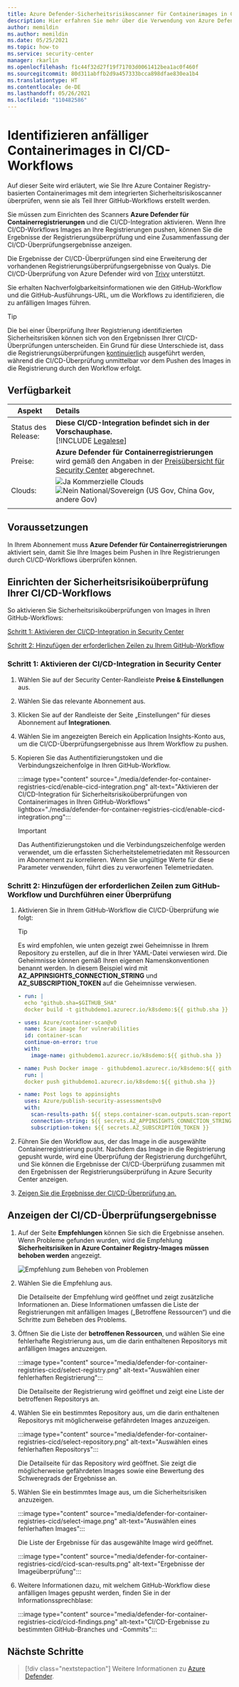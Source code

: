 ```yaml
---
title: Azure Defender-Sicherheitsrisikoscanner für Containerimages in CI/CD-Workflows
description: Hier erfahren Sie mehr über die Verwendung von Azure Defender für Containerregistrierungen zum Überprüfen von Containerimages in CI/CD-Workflows.
author: memildin
ms.author: memildin
ms.date: 05/25/2021
ms.topic: how-to
ms.service: security-center
manager: rkarlin
ms.openlocfilehash: f1c44f32d27f19f71703d0061412bea1ac0f460f
ms.sourcegitcommit: 80d311abffb2d9a457333bcca898dfae830ea1b4
ms.translationtype: HT
ms.contentlocale: de-DE
ms.lasthandoff: 05/26/2021
ms.locfileid: "110482586"
---
```

# <a name="identify-vulnerable-container-images-in-your-cicd-workflows"></a>Identifizieren anfälliger Containerimages in CI/CD-Workflows

Auf dieser Seite wird erläutert, wie Sie Ihre Azure Container Registry-basierten Containerimages mit dem integrierten Sicherheitsrisikoscanner überprüfen, wenn sie als Teil Ihrer GitHub-Workflows erstellt werden.

Sie müssen zum Einrichten des Scanners **Azure Defender für Containerregistrierungen** und die CI/CD-Integration aktivieren. Wenn Ihre CI/CD-Workflows Images an Ihre Registrierungen pushen, können Sie die Ergebnisse der Registrierungsüberprüfung und eine Zusammenfassung der CI/CD-Überprüfungsergebnisse anzeigen.

Die Ergebnisse der CI/CD-Überprüfungen sind eine Erweiterung der vorhandenen Registrierungsüberprüfungsergebnisse von Qualys. Die CI/CD-Überprüfung von Azure Defender wird von [Trivy](https://0x1.gitlab.io/security/Trivy/) unterstützt.

Sie erhalten Nachverfolgbarkeitsinformationen wie den GitHub-Workflow und die GitHub-Ausführungs-URL, um die Workflows zu identifizieren, die zu anfälligen Images führen.

> [!TIP]
> Die bei einer Überprüfung Ihrer Registrierung identifizierten Sicherheitsrisiken können sich von den Ergebnissen Ihrer CI/CD-Überprüfungen unterscheiden. Ein Grund für diese Unterschiede ist, dass die Registrierungsüberprüfungen [kontinuierlich](defender-for-container-registries-introduction.md#when-are-images-scanned) ausgeführt werden, während die CI/CD-Überprüfung unmittelbar vor dem Pushen des Images in die Registrierung durch den Workflow erfolgt.

## <a name="availability"></a>Verfügbarkeit

|Aspekt|Details|
|----|:----|
|Status des Release:| **Diese CI/CD-Integration befindet sich in der Vorschauphase.**<br>[!INCLUDE [Legalese](../../includes/security-center-preview-legal-text.md)]|
|Preise:|**Azure Defender für Containerregistrierungen** wird gemäß den Angaben in der [Preisübersicht für Security Center](https://azure.microsoft.com/pricing/details/security-center/) abgerechnet.|
|Clouds:|![Ja](./media/icons/yes-icon.png) Kommerzielle Clouds<br>![Nein](./media/icons/no-icon.png) National/Sovereign (US Gov, China Gov, andere Gov)|
|||

## <a name="prerequisites"></a>Voraussetzungen

In Ihrem Abonnement muss **Azure Defender für Containerregistrierungen** aktiviert sein, damit Sie Ihre Images beim Pushen in Ihre Registrierungen durch CI/CD-Workflows überprüfen können. 

## <a name="set-up-vulnerability-scanning-of-your-cicd-workflows"></a>Einrichten der Sicherheitsrisikoüberprüfung Ihrer CI/CD-Workflows

So aktivieren Sie Sicherheitsrisikoüberprüfungen von Images in Ihren GitHub-Workflows:

[Schritt 1: Aktivieren der CI/CD-Integration in Security Center](#step-1-enable-the-cicd-integration-in-security-center)

[Schritt 2: Hinzufügen der erforderlichen Zeilen zu Ihrem GitHub-Workflow](#step-2-add-the-necessary-lines-to-your-github-workflow-and-perform-a-scan)

### <a name="step-1-enable-the-cicd-integration-in-security-center"></a>Schritt 1: Aktivieren der CI/CD-Integration in Security Center

1. Wählen Sie auf der Security Center-Randleiste **Preise & Einstellungen** aus.
1. Wählen Sie das relevante Abonnement aus.
1. Klicken Sie auf der Randleiste der Seite „Einstellungen“ für dieses Abonnement auf **Integrationen**.
1. Wählen Sie im angezeigten Bereich ein Application Insights-Konto aus, um die CI/CD-Überprüfungsergebnisse aus Ihrem Workflow zu pushen.
1. Kopieren Sie das Authentifizierungstoken und die Verbindungszeichenfolge in Ihren GitHub-Workflow.

    :::image type="content" source="./media/defender-for-container-registries-cicd/enable-cicd-integration.png" alt-text="Aktivieren der CI/CD-Integration für Sicherheitsrisikoüberprüfungen von Containerimages in Ihren GitHub-Workflows" lightbox="./media/defender-for-container-registries-cicd/enable-cicd-integration.png":::

    > [!IMPORTANT]
    > Das Authentifizierungstoken und die Verbindungszeichenfolge werden verwendet, um die erfassten Sicherheitstelemetriedaten mit Ressourcen im Abonnement zu korrelieren. Wenn Sie ungültige Werte für diese Parameter verwenden, führt dies zu verworfenen Telemetriedaten.

### <a name="step-2-add-the-necessary-lines-to-your-github-workflow-and-perform-a-scan"></a>Schritt 2: Hinzufügen der erforderlichen Zeilen zum GitHub-Workflow und Durchführen einer Überprüfung

1. Aktivieren Sie in Ihrem GitHub-Workflow die CI/CD-Überprüfung wie folgt:

    > [!TIP]
    > Es wird empfohlen, wie unten gezeigt zwei Geheimnisse in Ihrem Repository zu erstellen, auf die in Ihrer YAML-Datei verwiesen wird. Die Geheimnisse können gemäß Ihren eigenen Namenskonventionen benannt werden. In diesem Beispiel wird mit **AZ_APPINSIGHTS_CONNECTION_STRING** und **AZ_SUBSCRIPTION_TOKEN** auf die Geheimnisse verwiesen.


    ```yml
    - run: |
      echo "github.sha=$GITHUB_SHA"
      docker build -t githubdemo1.azurecr.io/k8sdemo:${{ github.sha }}
    
    - uses: Azure/container-scan@v0 
      name: Scan image for vulnerabilities
      id: container-scan
      continue-on-error: true
      with:
        image-name: githubdemo1.azurecr.io/k8sdemo:${{ github.sha }} 
    
    - name: Push Docker image - githubdemo1.azurecr.io/k8sdemo:${{ github.sha }}
      run: |
      docker push githubdemo1.azurecr.io/k8sdemo:${{ github.sha }}
    
    - name: Post logs to appinsights
      uses: Azure/publish-security-assessments@v0
      with: 
        scan-results-path: ${{ steps.container-scan.outputs.scan-report-path }}
        connection-string: ${{ secrets.AZ_APPINSIGHTS_CONNECTION_STRING }}
        subscription-token: ${{ secrets.AZ_SUBSCRIPTION_TOKEN }} 
    ```

1. Führen Sie den Workflow aus, der das Image in die ausgewählte Containerregistrierung pusht. Nachdem das Image in die Registrierung gepusht wurde, wird eine Überprüfung der Registrierung durchgeführt, und Sie können die Ergebnisse der CI/CD-Überprüfung zusammen mit den Ergebnissen der Registrierungsüberprüfung in Azure Security Center anzeigen.

1. [Zeigen Sie die Ergebnisse der CI/CD-Überprüfung an.](#view-cicd-scan-results)

## <a name="view-cicd-scan-results"></a>Anzeigen der CI/CD-Überprüfungsergebnisse

1. Auf der Seite **Empfehlungen** können Sie sich die Ergebnisse ansehen. Wenn Probleme gefunden wurden, wird die Empfehlung **Sicherheitsrisiken in Azure Container Registry-Images müssen behoben werden** angezeigt.

    ![Empfehlung zum Beheben von Problemen ](media/monitor-container-security/acr-finding.png)

1. Wählen Sie die Empfehlung aus. 

    Die Detailseite der Empfehlung wird geöffnet und zeigt zusätzliche Informationen an. Diese Informationen umfassen die Liste der Registrierungen mit anfälligen Images („Betroffene Ressourcen“) und die Schritte zum Beheben des Problems. 

1. Öffnen Sie die Liste der **betroffenen Ressourcen**, und wählen Sie eine fehlerhafte Registrierung aus, um die darin enthaltenen Repositorys mit anfälligen Images anzuzeigen.

    :::image type="content" source="media/defender-for-container-registries-cicd/select-registry.png" alt-text="Auswählen einer fehlerhaften Registrierung":::

    Die Detailseite der Registrierung wird geöffnet und zeigt eine Liste der betroffenen Repositorys an.

1. Wählen Sie ein bestimmtes Repository aus, um die darin enthaltenen Repositorys mit möglicherweise gefährdeten Images anzuzeigen.

    :::image type="content" source="media/defender-for-container-registries-cicd/select-repository.png" alt-text="Auswählen eines fehlerhaften Repositorys":::

    Die Detailseite für das Repository wird geöffnet. Sie zeigt die möglicherweise gefährdeten Images sowie eine Bewertung des Schweregrads der Ergebnisse an.

1. Wählen Sie ein bestimmtes Image aus, um die Sicherheitsrisiken anzuzeigen.

    :::image type="content" source="media/defender-for-container-registries-cicd/select-image.png" alt-text="Auswählen eines fehlerhaften Images":::

    Die Liste der Ergebnisse für das ausgewählte Image wird geöffnet.

    :::image type="content" source="media/defender-for-container-registries-cicd/cicd-scan-results.png" alt-text="Ergebnisse der Imageüberprüfung":::

1. Weitere Informationen dazu, mit welchem GitHub-Workflow diese anfälligen Images gepusht werden, finden Sie in der Informationssprechblase:

    :::image type="content" source="media/defender-for-container-registries-cicd/cicd-findings.png" alt-text="CI/CD-Ergebnisse zu bestimmten GitHub-Branches und -Commits":::



## <a name="next-steps"></a>Nächste Schritte

> [!div class="nextstepaction"]
> Weitere Informationen zu [Azure Defender](azure-defender.md).